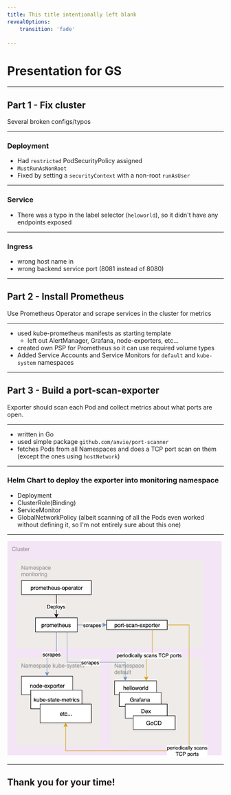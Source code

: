 ```yaml
---
title: This title intentionally left blank 
revealOptions:
    transition: 'fade'

---
```


# Presentation for GS

---

## Part 1 - Fix cluster

Several broken configs/typos

----

### Deployment 

- Had `restricted` PodSecurityPolicy assigned
- `MustRunAsNonRoot`
- Fixed by setting a `securityContext` with a non-root `runAsUser` 
  
----

### Service

- There was a typo in the label selector (`heloworld`), so it didn't have any endpoints exposed

----

### Ingress

- wrong host name in
- wrong backend service port (8081 instead of 8080)

---

## Part 2 - Install Prometheus

Use Prometheus Operator and scrape services in the cluster for metrics

----

- used kube-prometheus manifests as starting template
  - left out AlertManager, Grafana, node-exporters, etc...
- created own PSP for Prometheus so it can use required volume types
- Added Service Accounts and Service Monitors for `default` and `kube-system` namespaces

---

## Part 3 - Build a port-scan-exporter

Exporter should scan each Pod and collect metrics about what ports are open.

----

- written in Go
- used simple package `github.com/anvie/port-scanner`
- fetches Pods from all Namespaces and does a TCP port scan on them (except the ones using `hostNetwork`)

----

### Helm Chart to deploy the exporter into monitoring namespace

-  Deployment
-  ClusterRole(Binding)
-  ServiceMonitor
-  GlobalNetworkPolicy (albeit scanning of all the Pods even worked without defining it, so I'm not entirely sure about this one)

----

<img src="images/port-scan-exporter-prometheus.png" width="500" />

---

## Thank you for your time!
